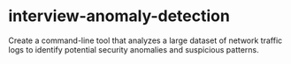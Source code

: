 # interview-anomaly-detection
Create a command-line tool that analyzes a large dataset of network traffic logs to identify potential security anomalies and suspicious patterns.
